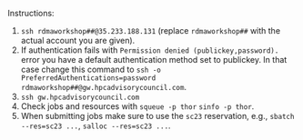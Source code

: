Instructions:

1. `ssh rdmaworkshop##@35.233.188.131` (replace `rdmaworkshop##` with the actual account you are given).
2. If authentication fails with `Permission denied (publickey,password).` error you have a default authentication method set to publickey. In that case change this command to `ssh -o PreferredAuthentications=password rdmaworkshop##@gw.hpcadvisorycouncil.com`.
3. `ssh gw.hpcadvisorycouncil.com`
4. Check jobs and resources with `squeue -p thor` `sinfo -p thor`.
5. When submitting jobs make sure to use the `sc23` reservation, e.g., `sbatch --res=sc23 ...`, `salloc --res=sc23 ...`.
